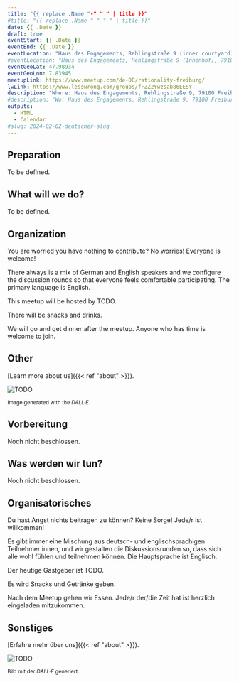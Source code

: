 ```yaml
---
title: "{{ replace .Name "-" " " | title }}"
#title: "{{ replace .Name "-" " " | title }}"
date: {{ .Date }}
draft: true
eventStart: {{ .Date }}
eventEnd: {{ .Date }}
eventLocation: "Haus des Engagements, Rehlingstraße 9 (inner courtyard), 79100 Freiburg"
#eventLocation: "Haus des Engagements, Rehlingstraße 9 (Innenhof), 79100 Freiburg"
eventGeoLat: 47.98934
eventGeoLon: 7.83945
meetupLink: https://www.meetup.com/de-DE/rationality-freiburg/
lwLink: https://www.lesswrong.com/groups/fFZZ2Ywzsab86EESY
description: "Where: Haus des Engagements, Rehlingstraße 9, 79100 Freiburg. When: Friday, February 2nd 2024 at 18:00 hours CET."
#description: "Wo: Haus des Engagements, Rehlingstraße 9, 79100 Freiburg. Wann: Freitag, 2. Februar 2024 um 18:00 Uhr MEZ."
outputs:
  - HTML
  - Calendar
#slug: 2024-02-02-deutscher-slug
---
```


## Preparation

To be defined.


## What will we do?

To be defined.


## Organization

You are worried you have nothing to contribute? No worries! Everyone is
welcome!

There always is a mix of German and English speakers and we configure the
discussion rounds so that everyone feels comfortable participating. The primary
language is English.

This meetup will be hosted by TODO.

There will be snacks and drinks.

We will go and get dinner after the meetup. Anyone who has time is welcome to
join.


## Other

[Learn more about us]({{< ref "about" >}}).

![TODO](cover.png "TODO")

<small>Image generated with the _DALL·E_.</small>


## Vorbereitung

Noch nicht beschlossen.


## Was werden wir tun?

Noch nicht beschlossen.


## Organisatorisches

Du hast Angst nichts beitragen zu können? Keine Sorge! Jede/r ist willkommen!

Es gibt immer eine Mischung aus deutsch- und englischsprachigen
Teilnehmer:innen, und wir gestalten die Diskussionsrunden so, dass sich alle
wohl fühlen und teilnehmen können. Die Hauptsprache ist Englisch.

Der heutige Gastgeber ist TODO.

Es wird Snacks und Getränke geben.

Nach dem Meetup gehen wir Essen. Jede/r der/die Zeit hat ist herzlich
eingeladen mitzukommen.


## Sonstiges

[Erfahre mehr über uns]({{< ref "about" >}}).

![TODO](cover.png "TODO")

<small>Bild mit der _DALL·E_ generiert.</small>
